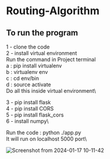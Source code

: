 ﻿# Routing-Algorithm
## To run the program
1 - clone the code\
2 - install virtual environment\
Run the command in Project terminal\
a : pip install virtualenv\
b : virtualenv env\
c : cd env/bin\
d : source activate\
Do all this inside virtual environment\

3 - pip install flask\
4 - pip install CORS\
5 - pip install flask_cors\
6 - install numpy\

Run the code : python ./app.py\
It will run on localhost 5000 port\

![Screenshot from 2024-01-17 10-11-42](https://github.com/NitinMehra0019/Dynamic-Routing-And-Mapping/assets/84515402/bf3400a3-ecc9-4b70-8811-40807637bbd0)




